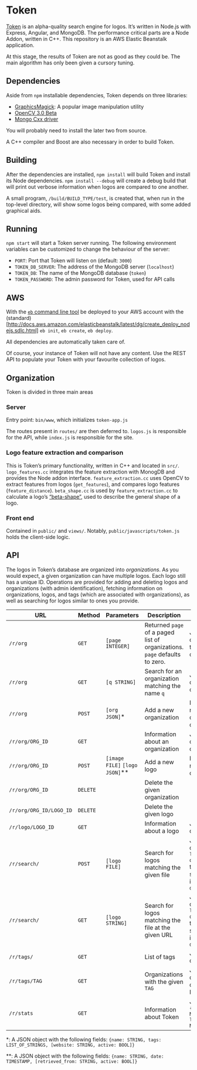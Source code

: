 # Token
[Token](http://www.tokn.ca) is an alpha-quality search engine for logos. It’s written in Node.js with Express, Angular, and MongoDB. The performance critical parts are a Node Addon, written in C++. This repository is an AWS Elastic Beanstalk application. 

At this stage, the results of Token are not as good as they could be. The main algorithm has only been given a cursory tuning.

## Dependencies
Aside from `npm` installable dependencies, Token depends on three libraries:

- [GraphicsMagick](http://www.graphicsmagick.org/): A popular image manipulation utility
- [OpenCV 3.0 Beta](https://github.com/Itseez/opencv)
- [Mongo Cxx driver](https://github.com/mongodb/mongo-cxx-driver/wiki/Download-and-Compile-the-Legacy-Driver)

You will probably need to install the later two from source.

A C++ compiler and Boost are also necessary in order to build Token.

## Building
After the dependencies are installed, `npm install` will build Token and install its Node dependencies. `npm install --debug` will create a debug build that will print out verbose information when logos are compared to one another.

A small program, `/build/BUILD_TYPE/test`, is created that, when run in the top-level directory, will show some logos being compared, with some added graphical aids. 

## Running
`npm start` will start a Token server running. The following environment variables can be customized to change the behaviour of the server:

- `PORT`: Port that Token will listen on (default: `3000`)
- `TOKEN_DB_SERVER`: The address of the MongoDB server (`localhost`)
- `TOKEN_DB`: The name of the MongoDB database (`token`)
- `TOKEN_PASSWORD`: The admin password for Token, used for API calls

## AWS
With the [`eb` command line tool](http://docs.aws.amazon.com/elasticbeanstalk/latest/dg/eb-cli3-getting-set-up.html) be deployed to your AWS account with the (standard)[http://docs.aws.amazon.com/elasticbeanstalk/latest/dg/create_deploy_nodejs.sdlc.html] `eb init`, `eb create`, `eb deploy`.

All dependencies are automatically taken care of.

Of course, your instance of Token will not have any content. Use the REST API to populate your Token with your favourite collection of logos.

## Organization
Token is divided in three main areas

### Server
Entry point: `bin/www`, which initializes `token-app.js`

The routes present in `routes/` are then deferred to. `logos.js` is responsible for the API, while `index.js` is responsible for the site.

### Logo feature extraction and comparison
This is Token’s primary functionality, written in C++ and located in `src/`. `logo_features.cc` integrates the feature extraction with MonogDB and provides the Node addon interface. `feature_extraction.cc` uses OpenCV to extract features from logos (`get_features`), and compares logo features (`feature_distance`). `beta_shape.cc` is used by `feature_extraction.cc` to calculate a logo’s [“beta-shape”](http://www.researchgate.net/publication/260074839_Beta-Shape_Using_Delaunay-Based_Triangle_Erosion), used to describe the general shape of a logo.

### Front end
Contained in `public/` and `views/`. Notably, `public/javascripts/token.js` holds the client-side logic.

## API
The logos in Token’s database are organized into *organizations*. As you would expect, a given organization can have multiple logos. Each logo still has a unique ID. Operations are provided for adding and deleting logos and organizations (with admin identification), fetching information on organizations, logos, and tags (which are associated with organizations), as well as searching for logos similar to ones you provide.

URL                   | Method | Parameters | Description | Returns 
----------------------|--------|------------|-------------|--------
`/r/org`                | `GET`    | `[page INTEGER]` | Returned `page` of a paged list of organizations. `page` defaults to zero. | JSON array of no more than 100 organizations
`/r/org`                | `GET`    | `[q STRING]` | Search for an organization matching the name `q` | JSON array of organizations
`/r/org`                | `POST`   | `[org JSON]`* | Add a new organization | ID of the newly created organization
`/r/org/ORG_ID`         | `GET`    | | Information about an organization | JSON organization object
`/r/org/ORG_ID`         | `POST`   | `[image FILE]` `[logo JSON]`** | Add a new logo | ID of the newly created logo
`/r/org/ORG_ID`         | `DELETE` | | Delete the given organization | 
`/r/org/ORG_ID/LOGO_ID` | `DELETE` | | Delete the given logo | 
`/r/logo/LOGO_ID`       | `GET`    | | Information about a logo | JSON logo object
`/r/search/`            | `POST`   | `[logo FILE]` | Search for logos matching the given file | JSON array of `[distance, logo_id, org_id]` tuples, sorted by increasing `distance`
`/r/search/`            | `GET`    | `[logo STRING]` | Search for logos matching the file at the given URL | JSON array of `[distance, logo_id, org_id]` tuples, sorted by increasing `distance`
`/r/tags/`              | `GET`    | | List of tags | JSON array of tag strings
`/r/tags/TAG`           | `GET`    | | Organizations with the given `TAG` | JSON array of organization IDs
`/r/stats`              | `GET`    | | Information about Token | JSON object: `{orgs: N_ORGS, logos: N_LOGOS}`

\*: A JSON object with the following fields: `{name: STRING, tags: LIST_OF_STRINGS, [website: STRING, active: BOOL]}`

\*\*: A JSON object with the following fields: `{name: STRING, date: TIMESTAMP, [retrieved_from: STRING, active: BOOL]}`
